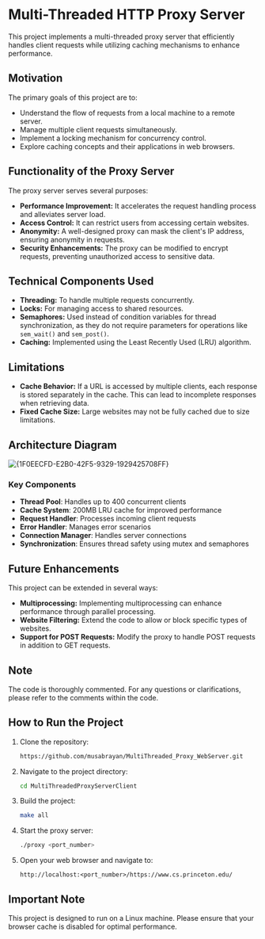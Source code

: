 # Multi-Threaded HTTP Proxy Server

This project implements a multi-threaded proxy server that efficiently handles client requests while utilizing caching mechanisms to enhance performance.

## Motivation

The primary goals of this project are to:

- Understand the flow of requests from a local machine to a remote server.
- Manage multiple client requests simultaneously.
- Implement a locking mechanism for concurrency control.
- Explore caching concepts and their applications in web browsers.

## Functionality of the Proxy Server

The proxy server serves several purposes:

- **Performance Improvement:** It accelerates the request handling process and alleviates server load.
- **Access Control:** It can restrict users from accessing certain websites.
- **Anonymity:** A well-designed proxy can mask the client's IP address, ensuring anonymity in requests.
- **Security Enhancements:** The proxy can be modified to encrypt requests, preventing unauthorized access to sensitive data.

## Technical Components Used

- **Threading:** To handle multiple requests concurrently.
- **Locks:** For managing access to shared resources.
- **Semaphores:** Used instead of condition variables for thread synchronization, as they do not require parameters for operations like `sem_wait()` and `sem_post()`.
- **Caching:** Implemented using the Least Recently Used (LRU) algorithm.

## Limitations

- **Cache Behavior:** If a URL is accessed by multiple clients, each response is stored separately in the cache. This can lead to incomplete responses when retrieving data.
- **Fixed Cache Size:** Large websites may not be fully cached due to size limitations.

## Architecture Diagram

![{1F0EECFD-E2B0-42F5-9329-1929425708FF}](https://github.com/user-attachments/assets/3ea64866-bbb8-4efc-9f67-390d2772ea1f)


### Key Components
- **Thread Pool**: Handles up to 400 concurrent clients
- **Cache System**: 200MB LRU cache for improved performance
- **Request Handler**: Processes incoming client requests
- **Error Handler**: Manages error scenarios
- **Connection Manager**: Handles server connections
- **Synchronization**: Ensures thread safety using mutex and semaphores


## Future Enhancements

This project can be extended in several ways:

- **Multiprocessing:** Implementing multiprocessing can enhance performance through parallel processing.
- **Website Filtering:** Extend the code to allow or block specific types of websites.
- **Support for POST Requests:** Modify the proxy to handle POST requests in addition to GET requests.

## Note

The code is thoroughly commented. For any questions or clarifications, please refer to the comments within the code.

## How to Run the Project

1. Clone the repository:

   ```bash
   https://github.com/musabrayan/MultiThreaded_Proxy_WebServer.git
   ```

2. Navigate to the project directory:

   ```bash
   cd MultiThreadedProxyServerClient
   ```

3. Build the project:

   ```bash
   make all
   ```

4. Start the proxy server:

   ```bash
   ./proxy <port_number>
   ```

5. Open your web browser and navigate to:

   ```
   http://localhost:<port_number>/https://www.cs.princeton.edu/
   ```

## Important Note

This project is designed to run on a Linux machine. Please ensure that your browser cache is disabled for optimal performance.

